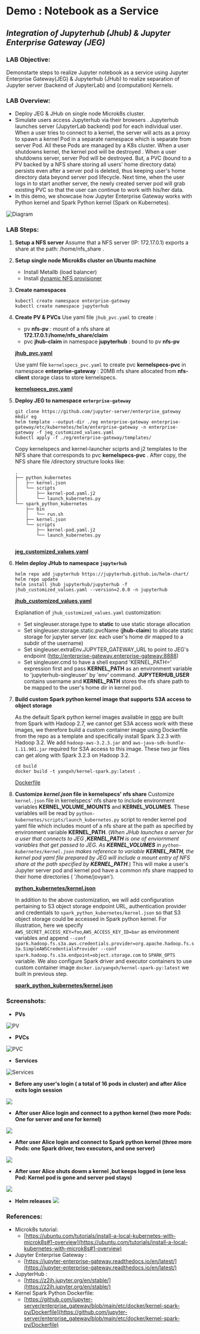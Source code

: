# Demo : Notebook as a Service  
## _Integration of Jupyterhub (Jhub) & Jupyter Enterprise Gateway (JEG)_

### LAB Objective:
Demonstarte steps to realize Jupyter notebook as a service using Jupyter Enterprise Gateway(JEG) & Jupyterhub (JHub) to realize separation of Jupyter server (backend of JupyterLab) and (computation) Kernels.
### LAB Overview:
* Deploy JEG & JHub on single node Microk8s cluster.
* Simulate users access Jupyterhub via their browsers . Jupyterhub launches server (JupyterLab backend) pod for each individual user. When a user tries to connect to a kernel, the server will acts as a proxy to spawn a kernel Pod in a separate namespace which is separate from server Pod. All these Pods are managed by a K8s cluster. When a user shutdowns kernel, the kernel pod will be destroyed . When a user shutdowns server, server Pod will be destroyed. But, a PVC (bound to a PV backed by a NFS share storing all users' home directory data) persists even after a server pod is deleted, thus keeping user's home directory data beyond server pod lifecycle. Next time, when the user logs in to start another server, the newly created server pod will grab existing PVC so that the user can continue to work with his/her data.
* In this demo, we showcase how Jupyter Enterprise Gateway works with Python kernel and Spark Python kernel (Spark on Kubernetes).

![Diagram](pictures/diagram.png)
### LAB Steps:
1. **Setup a NFS server**
    Assume that a NFS server (IP: 172.17.0.1) exports a share at the path: /home/nfs_share .

1. **Setup single node Microk8s cluster on Ubuntu machine**
    - Install Metallb (load balancer)
    - Install [dynamic NFS provisioner](https://github.com/kubernetes-sigs/nfs-subdir-external-provisioner)
    
1. **Create namespaces**
    ```
    kubectl create namespace enterprise-gateway
    kubectl create namespace jupyterhub
    ```

1. **Create PV & PVCs**
    Use yaml file `jhub_pvc.yaml` to create  :
	  - pv **nfs-pv** : mount of a nfs share at **172.17.0.1:/home/nfs_share/claim**
	  - pvc **jhub-claim** in namespace **jupyterhub** : bound to pv **nfs-pv** 
	  
    [**jhub_pvc.yaml**](jhub_pvc.yaml)

    Use yaml file `kernelspecs_pvc.yaml`  to create pvc **kernelspecs-pvc** in namespace **enterprise-gateway** : 20MB nfs share allocated from **nfs-client** storage class to store kernelspecs.
    
    [**kernelspecs_pvc.yaml**](kernelspecs_pvc.yaml)
    
1. **Deploy JEG to namespace `enterprise-gateway`**
    ```
    git clone https://github.com/jupyter-server/enterprise_gateway
    mkdir eg
    helm template --output-dir ./eg enterprise-gateway enterprise-gateway/etc/kubernetes/helm/enterprise-gateway -n enterprise-gateway -f jeg_customized_values.yaml
    kubectl apply -f ./eg/enterprise-gateway/templates/
    ```
    Copy kernelspecs and kernel-launcher sciprts and j2 templates to the NFS share that corresponds  to pvc **kernelspecs-pvc** . After copy, the NFS share file /directory structure looks like:

    ```
	.
	├── python_kubernetes
	│   ├── kernel.json
	│   └── scripts
	│       ├── kernel-pod.yaml.j2
	│       └── launch_kubernetes.py
	└── spark_python_kubernetes
	    ├── bin
	    │   └── run.sh
	    ├── kernel.json
	    └── scripts
	        ├── kernel-pod.yaml.j2
	        └── launch_kubernetes.py
			
    ```
        
    [**jeg_customized_values.yaml**](jeg_customized_values.yaml)


1. **Helm deploy JHub to namespace `jupyterhub`**  
    ```
    helm repo add jupyterhub https://jupyterhub.github.io/helm-chart/
    helm repo update
    helm install jhub jupyterhub/jupyterhub -f jhub_customized_values.yaml --version=2.0.0 -n jupyterhub 
    ```
    [**jhub_customized_values.yaml**](jhub_customized_values.yaml)
    
    Explanation of `jhub_customized_values.yaml` customization:
	  - Set singleuser.storage.type to **static** to use static storage allocation
	  - Set singleuser.storage.static.pvcName (**jhub-claim**) to allocate static storage for jupyter server (ex: each user's home dir mapped to a subdir of the username)
	  - Set singleuser.extraEnv.JUPYTER_GATEWAY_URL to point to JEG's endpoint (http://enterprise-gateway.enterprise-gateway:8888)
	  - Set singleuser.cmd to have a shell expand 'KERNEL_PATH=' expression first and pass **KERNEL_PATH** as an environment variable  to 'jupyterhub-singleuser' by 'env' command. **JUPYTERHUB_USER** contains username and **KERNEL_PATH** stores the nfs share path to be mapped to the user's home dir in kernel pod.

1. **Build custom Spark python kernel image that supports S3A access to object storage**

	As the default Spark python kernel images available in [repo](https://hub.docker.com/r/elyra/kernel-spark-py) are built from Spark with Hadoop 2.7, we cannot get S3A access work with these images, we therefore build a custom container image using Dockerfile from the repo as a template and specifically install Spark 3.2.3 with Hadoop 3.2. We add `hadoop-aws-3.2.3.jar` and `aws-java-sdk-bundle-1.11.901.jar` required for S3A access to this image. These two jar files can get along with Spark 3.2.3 on Hadoop 3.2.
	
	```
	cd build
	docker build -t yangxh/kernel-spark.py:latest .
	```
 
	[Dockerfile](build/Dockerfile)
1. **Customize _kernel.json_ file in kernelspecs' nfs share**
	Customize `kernel.json` file in kernelspecs' nfs share to include environment variables **KERNEL_VOLUME_MOUNTS** and **KERNEL_VOLUMES**. These variables will be read by `python-kubernetes/scripts/launch_kubernetes.py` script to render kernel pod yaml file which includes mount of a nfs share at the path as specified by environment variable **KERNEL_PATH**. 
	(_When JHub launches a server for a user that connects to JEG  ,**KERNEL_PATH** is one of enviornment variables that get passed to JEG. As **KERNEL_VOLUMES** in `python-kubernetes/kernel.json` makes reference to variable **KERNEL_PATH**, the kernel pod yaml file prepared by JEG will include a mount entry of NFS share at the path specified by **KERNEL_PATH**._) 
	This will make a user's Jupyter server pod  and kernel pod have a common nfs share mapped to their home directories ( '/home/jovyan').
	
    [**python_kubernetes/kernel.json**](python_kubernetes/kernel.json)

	In addition to the above customization, we will add configuration pertaining to S3 object storage endpoint URL, authentication provider and credentials to `spark_python_kubernetes/kernel.json` so that S3 object storage could be accessed in Spark python kernel. 
	For illustration, here we specify `AWS_SECRET_ACCESS_KEY=foo`,`AWS_ACCESS_KEY_ID=bar` as environment variables and append `--conf spark.hadoop.fs.s3a.aws.credentials.provider=org.apache.hadoop.fs.s3a.SimpleAWSCredentialsProvider --conf spark.hadoop.fs.s3a.endpoint=object.storage.com` to `SPARK_OPTS` variable.
	We also configure Spark driver and executor containers to use custom container image `docker.io/yangxh/kernel-spark-py:latest` we built in previous step.
    
    [**spark_python_kubernetes/kernel.json**](spark_python_kubernetes/kernel.json)
### Screenshots:
- **PVs**

![PV](./pictures/pv.png)

- **PVCs**

![PVC](./pictures/pvc.png)

- **Services**

![Services](./pictures/services.png)

- **Before any user's login ( a total of 16 pods in cluster) and after Alice exits login session**

![](./pictures/ns_pods_before.png)

- **After user Alice login and connect to a python kernel (two more Pods: One for server and one for kernel)**

![](./pictures/ns_pod_after.png)

- **After user Alice login and connect to Spark python kernel (three more Pods: one Spark driver, two executors, and one server)**

![](./pictures/spark_all_pods.png)

- **After user Alice shuts dowm a kernel ,but keeps logged in (one less Pod: Kernel pod is gone and server pod stays)**

![](./pictures/ns_pod_after_kernel_shutdown.png)

- **Helm releases**
![](./pictures/helm.png)

### References:    
+ Microk8s tutorial: 
    + [https://ubuntu.com/tutorials/install-a-local-kubernetes-with-microk8s#1-overview](https://ubuntu.com/tutorials/install-a-local-kubernetes-with-microk8s#1-overview)
+ Jupyter Enterprise Gateway :
    + [https://jupyter-enterprise-gateway.readthedocs.io/en/latest/](https://jupyter-enterprise-gateway.readthedocs.io/en/latest/)
+ JupyterHub : 
    + [https://z2jh.jupyter.org/en/stable/](https://z2jh.jupyter.org/en/stable/)
+ Kernel Spark Python Dockerfile:
    + [https://github.com/jupyter-server/enterprise_gateway/blob/main/etc/docker/kernel-spark-py/Dockerfile](https://github.com/jupyter-server/enterprise_gateway/blob/main/etc/docker/kernel-spark-py/Dockerfile)
